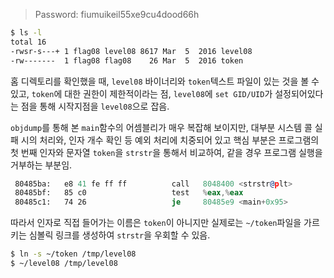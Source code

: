 > Password: fiumuikeil55xe9cu4dood66h


```bash
$ ls -l
total 16
-rwsr-s---+ 1 flag08 level08 8617 Mar  5  2016 level08
-rw-------  1 flag08 flag08    26 Mar  5  2016 token
```

홈 디렉토리를 확인했을 때, `level08` 바이너리와 `token`텍스트 파일이 있는 것을 볼 수 있고, `token`에 대한 권한이 제한적이라는 점, `level08`에 `set GID/UID`가 설정되어있다는 점을 통해 시작지점을 `level08`으로 잡음.

`objdump`를 통해 본 `main`함수의 어셈블리가 매우 복잡해 보이지만, 대부분 시스템 콜 실패 시의 처리와, 인자 개수 확인 등 예외 처리에 치중되어 있고 핵심 부분은 프로그램의 첫 번째 인자와 문자열 `token`을 `strstr`을 통해서 비교하여, 같을 경우 프로그램 실행을 거부하는 부분임.

```asm
 80485ba:	e8 41 fe ff ff       	call   8048400 <strstr@plt>
 80485bf:	85 c0                	test   %eax,%eax
 80485c1:	74 26                	je     80485e9 <main+0x95>
```

따라서 인자로 직접 들어가는 이름은 `token`이 아니지만 실제로는 `~/token`파일을 가르키는 심볼릭 링크를 생성하여 `strstr`을 우회할 수 있음.

```bash
$ ln -s ~/token /tmp/level08
$ ~/level08 /tmp/level08
```